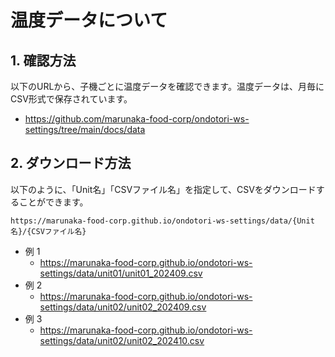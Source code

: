 # 温度データについて

## 1. 確認方法

以下のURLから、子機ごとに温度データを確認できます。温度データは、月毎にCSV形式で保存されています。

- https://github.com/marunaka-food-corp/ondotori-ws-settings/tree/main/docs/data

## 2. ダウンロード方法

以下のように、「Unit名」「CSVファイル名」を指定して、CSVをダウンロードすることができます。

```
https://marunaka-food-corp.github.io/ondotori-ws-settings/data/{Unit名}/{CSVファイル名}
```

- 例 1
  - https://marunaka-food-corp.github.io/ondotori-ws-settings/data/unit01/unit01_202409.csv
- 例 2
  - https://marunaka-food-corp.github.io/ondotori-ws-settings/data/unit02/unit02_202409.csv
- 例 3
  - https://marunaka-food-corp.github.io/ondotori-ws-settings/data/unit02/unit02_202410.csv
